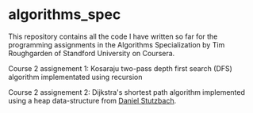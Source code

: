 # algorithms_spec
This repository contains all the code I have written so far for the programming assignments in the Algorithms Specialization by Tim Roughgarden of Standford University on Coursera.

Course 2 assignement 1: Kosaraju two-pass depth first search (DFS) algorithm implementated using recursion

Course 2 assignement 2: Dijkstra's shortest path algorithm implemented using a heap data-structure from [Daniel Stutzbach](https://github.com/DanielStutzbach/heapdict).
